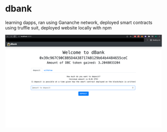 # dbank
learning dapps,
ran using Gananche network,
deployed smart contracts using truffle suit,
deployed website locally with npm

![alt text](https://github.com/EnrikoChavez/dbank/blob/master/_example_image_homescreen.png?raw=true)

